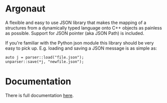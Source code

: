 # Argonaut
A flexible and easy to use JSON library that makes the mapping of 
a structures from a dynamically typed language onto C++ objects 
as painless as possible. Support for JSON pointer (aka JSON Path)
is included.

If you're familiar with the Python json module this library should 
be very easy to pick up. E.g. loading and saving a JSON message is as 
simple as:

```
auto j = parser::load("file.json");
unparser::save(*j, "newfile.json");
```

# Documentation
There is full documentation [here](https://andrewhaisley.github.io/argonaut/).
